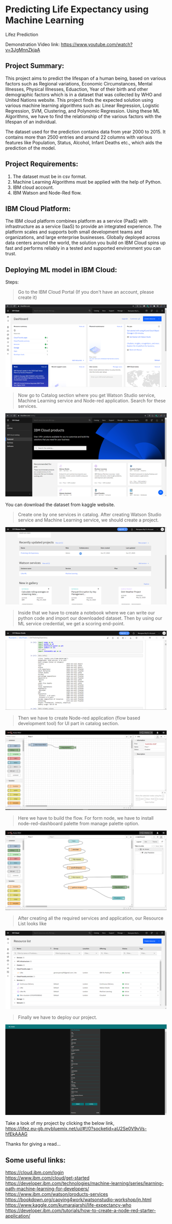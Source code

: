 # Predicting Life Expectancy using Machine Learning
Lifez Prediction

Demonstration Video link: https://www.youtube.com/watch?v=3JgMnnZkjaA

## Project Summary:
This project aims to predict the lifespan of a human being, based on various factors such
as Regional variations, Economic Circumstances, Mental Illnesses, Physical Illnesses, Eduaction,
Year of their birth and other demographic factors which is in a dataset that was collected by
WHO and United Nations website. This project finds the expected solution using various
machine learning algorithms such as: Linear Regression, Logistic Regression, SVM, Clustering,
and Polynomic Regression. Using these ML Algorithms, we have to find the relationship of the
various factors with the lifespan of an individual. 

The dataset used for the prediction contains data from year 2000 to 2015. It contains more than
2500 entries and around 22 columns with various features like Population, Status, Alcohol, Infant
Deaths etc., which aids the prediction of the model.

## Project Requirements:
1. The dataset must be in csv format.
2. Machine Learning Algorithms must be applied with the help of Python.
3. IBM cloud account.
4. IBM Watson and Node-Red flow.

## IBM Cloud Platform:
The IBM cloud platform combines platform as a service (PaaS) with infrastructure as a service (IaaS) to provide an integrated experience. The platform scales and supports both small development teams and organizations, and large enterprise businesses. Globally deployed across data centers around the world, the solution you build on IBM Cloud spins up fast and performs reliably in a tested and supported environment you can trust.

## Deploying ML model in IBM Cloud:
Steps:
> Go to the IBM Cloud Portal (If you don't have an account, please create it)

![](images/Capture7.PNG)

> Now go to Catalog section where you get Watson Studio service, Machine Learning service and Node-red application. Search for these services.

![](images/Capture.PNG)

You can download the dataset from kaggle website.
> Create one by one services in catalog. 
> After creating Watson Studio service and Machine Learning service, we should create a project.

![](images/Capture3.PNG)

> Inside that we have to create a notebook where we can write our python code and import our downloaded dataset. Then by using our ML service credential, we get a scoring end-point.

![](images/Capture5.PNG)

> Then we have to create Node-red application (flow based development tool) for UI part in catalog section.

![](images/Capture1.PNG)

> Here we have to build the flow. For form node, we have to install node-red-dashboard palette from manage palette option.

![](images/Capture4.PNG)

> After creating all the required services and application, our Resource List looks like

![](images/Capture8.PNG)

> Finally we have to deploy our project.

![](images/Capture6.png)

Take a look of my project by clicking the below link,  
https://lifez.eu-gb.mybluemix.net/ui/#!/0?socketid=aU2Se0V9vVs-hfEkAAAG


Thanks for giving a read...


## Some useful links:  
https://cloud.ibm.com/login  
https://www.ibm.com/cloud/get-started  
https://developer.ibm.com/technologies/machine-learning/series/learning-path-machine-learning-for-developers/  
https://www.ibm.com/watson/products-services  
https://bookdown.org/caoying4work/watsonstudio-workshop/jn.html  
https://www.kaggle.com/kumarajarshi/life-expectancy-who  
https://developer.ibm.com/tutorials/how-to-create-a-node-red-starter-application/  

